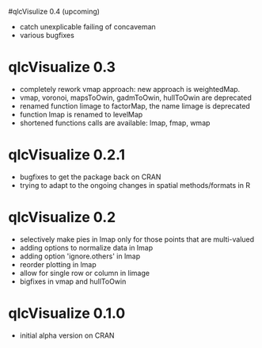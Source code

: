 #qlcVisulize 0.4 (upcoming)

* catch unexplicable failing of concaveman
* various bugfixes

# qlcVisualize 0.3

* completely rework vmap approach: new approach is weightedMap.
* vmap, voronoi, mapsToOwin, gadmToOwin, hullToOwin are deprecated
* renamed function limage to factorMap, the name limage is deprecated
* function lmap is renamed to levelMap
* shortened functions calls are available: lmap, fmap, wmap

# qlcVisualize 0.2.1

* bugfixes to get the package back on CRAN
* trying to adapt to the ongoing changes in spatial methods/formats in R

# qlcVisualize 0.2

* selectively make pies in lmap only for those points that are multi-valued
* adding options to normalize data in lmap
* adding option 'ignore.others' in lmap
* reorder plotting in lmap
* allow for single row or column in limage
* bigfixes in vmap and hullToOwin

# qlcVisualize 0.1.0

* initial alpha version on CRAN

